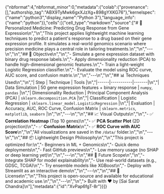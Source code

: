 {"nbformat":4,"nbformat_minor":0,"metadata":{"colab":{"provenance":[],"authorship_tag":"ABX9TyMwk6gxXJzXg+898gYXKG76"},"kernelspec":{"name":"python3","display_name":"Python 3"},"language_info":{"name":"python"}},"cells":[{"cell_type":"markdown","source":["# 🧬 Personalized Medicine: Predicting Drug Response from Gene Expression\n","\n","This project applies lightweight machine learning techniques to predict a patient's response to a drug based on their gene expression profile. It simulates a real-world genomics scenario where precision medicine plays a central role in tailoring treatments.\n","\n","---\n","\n","## 📌 Objective\n","\n","- Simulate a gene expression dataset with binary drug response labels.\n","- Apply dimensionality reduction (PCA) to handle high-dimensional genomic features.\n","- Train a light-weight Logistic Regression classifier.\n","- Evaluate the model using ROC curve, AUC score, and confusion matrix.\n","\n","---\n","\n","## 📊 Techniques Used\n","\n","| Step | Technique | Tools |\n","|------|-----------|-------|\n","| Data Simulation | 50 gene expression features + binary response | `numpy`, `pandas` |\n","| Dimensionality Reduction | Principal Component Analysis (PCA) | `sklearn.decomposition.PCA` |\n","| Classification | Logistic Regression | `sklearn.linear_model.LogisticRegression` |\n","| Evaluation | Accuracy, AUC, ROC Curve, Confusion Matrix | `sklearn.metrics`, `matplotlib`, `seaborn` |\n","\n","---\n","\n","## 📈 Visual Outputs\n","\n","- ✅ **Correlation Heatmap** (Top 10 genes)\n","- ✅ **PCA Scatter Plot** (2D projection)\n","- ✅ **Confusion Matrix**\n","- ✅ **ROC Curve with AUC Score**\n","\n","All visualizations are saved in the `/data/` folder.\n","\n","---\n","\n","## 📦 Lightweight Design Philosophy\n","\n","This project is optimized for:\n","- Beginners in ML + Genomics\n","- Quick demo deployments\n","- Fast GitHub previews\n","- Low memory usage (no SHAP or deep learning yet)\n","\n","---\n","\n","## 🔮 Future Scope\n","\n","- Integrate SHAP for model explainability\n","- Use real-world datasets (e.g., GDSC, TCGA)\n","- Try ensemble models like XGBoost\n","- Deploy with Streamlit as an interactive demo\n","\n","---\n","\n","## 📜 License\n","\n","This project is open-source and available for educational and academic use.\n","\n","---\n","\n","> Built with ❤️ by [Sai Sarat Chandra]\n"],"metadata":{"id":"XvPap6fgT-8r"}}]}